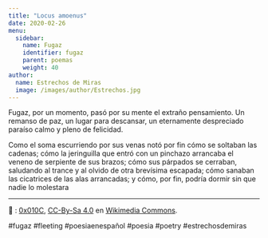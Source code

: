 ```yaml
---
title: "Locus amoenus"
date: 2020-02-26
menu:
  sidebar:
    name: Fugaz
    identifier: fugaz
    parent: poemas
    weight: 40
author:
  name: Estrechos de Miras
  image: /images/author/Estrechos.jpg
---
```


Fugaz, por un momento, pasó por su mente el extraño pensamiento. Un remanso de paz, un lugar para descansar, un eternamente despreciado paraíso calmo y pleno de felicidad.

Como el soma escurriendo por sus venas notó por fin cómo se soltaban las cadenas; cómo la jeringuilla que entró con un pinchazo arrancaba el veneno de serpiente de sus brazos; cómo sus párpados se cerraban, saludando al trance y al olvido de otra brevísima escapada; cómo sanaban las cicatrices de las alas arrancadas; y cómo, por fin, podría dormir sin que nadie lo molestara

---

📸 : [0x010C](https://commons.wikimedia.org/wiki/User:0x010C), [CC-By-Sa 4.0](https://creativecommons.org/licenses/by-sa/4.0) en [Wikimedia Commons](https://commons.wikimedia.org/wiki/File:2018-03_Gorges_de_la_Loire_Nature_Reserve_star_trails.jpg).

#fugaz #fleeting #poesiaenespañol #poesia #poetry #estrechosdemiras
